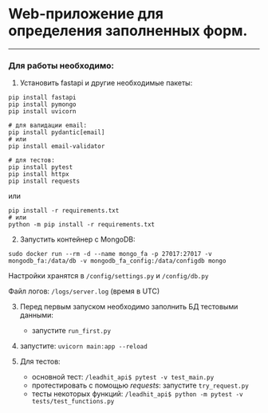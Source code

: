 # Web-приложение для определения заполненных форм.


---
### Для работы необходимо:

1. Установить fastapi и другие необходимые пакеты:
```commandline
pip install fastapi
pip install pymongo
pip install uvicorn

# для валидации email:
pip install pydantic[email]
# или
pip install email-validator

# для тестов:
pip install pytest
pip install httpx
pip install requests
```
или
```commandline
pip install -r requirements.txt
# или
python -m pip install -r requirements.txt
```
2. Запустить контейнер с MongoDB:
```commandline
sudo docker run --rm -d --name mongo_fa -p 27017:27017 -v mongodb_fa:/data/db -v mongodb_fa_config:/data/configdb mongo
```

Настройки хранятся в `/config/settings.py` и `/config/db.py`

Файл логов: `/logs/server.log`
(время в UTC)

3. Перед первым запуском необходимо заполнить БД тестовыми данными:
   - запустите `run_first.py`

4. запустите: `uvicorn main:app --reload`

5. Для тестов:
   - основной тест: `/leadhit_api$ pytest -v test_main.py`
   - протестировать с помощью *requests*: запустите `try_request.py`
   - тесты некоторых функций: `/leadhit_api$ python -m pytest -v tests/test_functions.py`